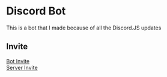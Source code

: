 # Discord Bot
This is a bot that I made because of all the Discord.JS updates

## Invite
[Bot Invite](https://discord.com/api/oauth2/authorize?client_id=801174154900013076&permissions=1644971949559&scope=bot%20applications.commands)
<br>
[Server Invite](https://discord.gg/QerPBatcca)
